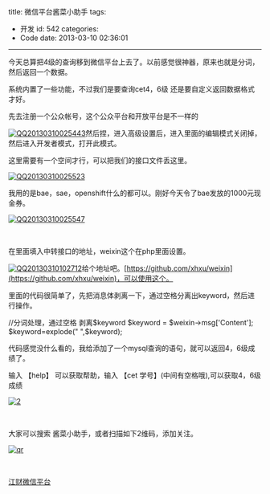 title: 微信平台酱菜小助手
tags:
  - 开发
id: 542
categories:
  - Code
date: 2013-03-10 02:36:01
---

今天总算把4级的查询移到微信平台上去了。以前感觉很神器，原来也就是分词，然后返回一个数据。

系统内置了一些功能，不过我们是要查询cet4，6级 还是要自定义返回数据格式才好。

先去注册一个公众帐号，这个公众平台和开放平台是不一样的

[![QQ20130310025443](http://7xnueu.com1.z0.glb.clouddn.com/2013/03/QQ20130310025443-430x106.png)](http://7xnueu.com1.z0.glb.clouddn.com/2013/03/QQ20130310025443.png)然后捏，进入高级设置后，进入里面的编辑模式关闭掉，然后进入开发者模式，打开此模式。

这里需要有一个空间才行，可以把我们的接口文件丢这里。

[![QQ20130310025523](http://7xnueu.com1.z0.glb.clouddn.com/2013/03/QQ201303100255231.png)](http://7xnueu.com1.z0.glb.clouddn.com/2013/03/QQ201303100255231.png)

我用的是bae，sae，openshift什么的都可以。刚好今天令了bae发放的1000元现金券。

[![QQ20130310025547](http://7xnueu.com1.z0.glb.clouddn.com/2013/03/QQ201303100255471.png)](http://7xnueu.com1.z0.glb.clouddn.com/2013/03/QQ201303100255471.png)

&nbsp;

在里面填入中转接口的地址，weixin这个在php里面设置。

[![QQ20130310102712](http://7xnueu.com1.z0.glb.clouddn.com/2013/03/QQ20130310102712.png)](http://7xnueu.com1.z0.glb.clouddn.com/2013/03/QQ20130310102712.png)给个地址吧。[https://github.com/xhxu/weixin](https://github.com/xhxu/weixin)，可以使用这个。

里面的代码很简单了，先把消息体剥离一下，通过空格分离出keyword，然后进行操作。

//分词处理，通过空格 剥离$keyword
$keyword = $weixin-&gt;msg['Content'];
$keyword=explode(" ",$keyword);

代码感觉没什么看的，我给添加了一个mysql查询的语句，就可以返回4，6级成绩了。

输入 【help】 可以获取帮助，输入 【cet 学号】(中间有空格哦),可以获取4，6级成绩

[![2](http://7xnueu.com1.z0.glb.clouddn.com/2013/03/2.png)](http://7xnueu.com1.z0.glb.clouddn.com/2013/03/2.png)

&nbsp;

大家可以搜索 酱菜小助手，或者扫描如下2维码，添加关注。

[![qr](http://7xnueu.com1.z0.glb.clouddn.com/2013/03/qr.jpg)](http://7xnueu.com1.z0.glb.clouddn.com/2013/03/qr.jpg)

&nbsp;

[江财微信平台](http://7xnueu.com1.z0.glb.clouddn.com/2013/03/江财微信平台.zip)